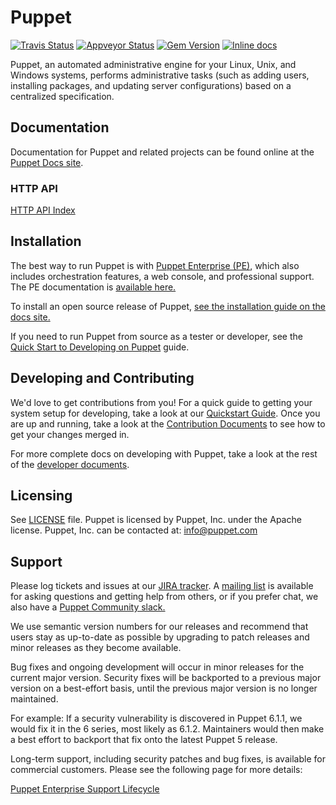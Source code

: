 # Puppet

[![Travis Status](https://travis-ci.com/puppetlabs/puppet.svg?branch=master)](https://travis-ci.com/puppetlabs/puppet)
[![Appveyor Status](https://ci.appveyor.com/api/projects/status/cvhpypd4504sevqq/branch/master?svg=true)](https://ci.appveyor.com/project/puppetlabs/puppet/branch/master)
[![Gem Version](https://badge.fury.io/rb/puppet.svg)](https://badge.fury.io/rb/puppet)
[![Inline docs](https://inch-ci.org/github/puppetlabs/puppet.svg)](https://inch-ci.org/github/puppetlabs/puppet)

Puppet, an automated administrative engine for your Linux, Unix, and Windows systems, performs
administrative tasks (such as adding users, installing packages, and updating server
configurations) based on a centralized specification.

## Documentation

Documentation for Puppet and related projects can be found online at the
[Puppet Docs site](https://puppet.com/docs).

### HTTP API

[HTTP API Index](https://puppet.com/docs/puppet/5.5/http_api/http_api_index.html)

## Installation

The best way to run Puppet is with [Puppet Enterprise (PE)](https://puppet.com/products/puppet-enterprise/),
which also includes orchestration features, a web console, and professional support.
The PE documentation is [available here.](https://puppet.com/docs/pe/latest)

To install an open source release of Puppet,
[see the installation guide on the docs site.](https://puppet.com/docs/puppet/latest/installing_and_upgrading.html)

If you need to run Puppet from source as a tester or developer,
see the [Quick Start to Developing on Puppet](docs/quickstart.md) guide.

## Developing and Contributing

We'd love to get contributions from you! For a quick guide to getting your
system setup for developing, take a look at our [Quickstart
Guide](https://github.com/puppetlabs/puppet/blob/master/docs/quickstart.md). Once you are up and running, take a look at the
[Contribution Documents](https://github.com/puppetlabs/puppet/blob/master/CONTRIBUTING.md) to see how to get your changes merged
in.

For more complete docs on developing with Puppet, take a look at the
rest of the [developer documents](https://github.com/puppetlabs/puppet/blob/master/docs/index.md).

## Licensing

See [LICENSE](https://github.com/puppetlabs/puppet/blob/master/LICENSE) file. Puppet is licensed by Puppet, Inc. under the Apache license. Puppet, Inc. can be contacted at: info@puppet.com

## Support

Please log tickets and issues at our [JIRA tracker](https://tickets.puppetlabs.com). A [mailing
list](https://groups.google.com/forum/?fromgroups#!forum/puppet-users) is
available for asking questions and getting help from others, or if you prefer chat, we also have a [Puppet Community slack.](https://puppetcommunity.slack.com/)

We use semantic version numbers for our releases and recommend that users stay
as up-to-date as possible by upgrading to patch releases and minor releases as
they become available.

Bug fixes and ongoing development will occur in minor releases for the current
major version. Security fixes will be backported to a previous major version on
a best-effort basis, until the previous major version is no longer maintained.

For example: If a security vulnerability is discovered in Puppet 6.1.1, we
would fix it in the 6 series, most likely as 6.1.2. Maintainers would then make
a best effort to backport that fix onto the latest Puppet 5 release.

Long-term support, including security patches and bug fixes, is available for
commercial customers. Please see the following page for more details:

[Puppet Enterprise Support Lifecycle](https://puppet.com/docs/puppet-enterprise/product-support-lifecycle/)
